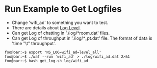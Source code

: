 # Run Example to Get Logfiles

* Change 'wifi_ad' to something you want to test.
* There are details about [Log Level](https://www.nsnam.org/docs/manual/html/logging.html#severity-and-level-options).
* Can get Log of chatting in './log/*room.dat' files.
* Can get Log of throughput in './log/*_pt.dat' file. The format of data is 'time "\t" throughput'. 

```console
foo@bar:~$ export 'NS_LOG=wifi_ad=level_all'
foo@bar:~$ ./waf --run 'wifi_ad' > ./log/wifi_ad.dat 2>&1
foo@bar:~$ bash get_log.sh log/wifi_ad
```

